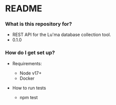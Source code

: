 # README

### What is this repository for?

- REST API for the Lu'ma database collection tool.
- 0.1.0

### How do I get set up?

- Requirements:

  - Node v17+
  - Docker

- How to run tests
  - npm test
